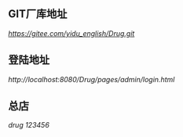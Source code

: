 ## GIT厂库地址
*https://gitee.com/yidu_english/Drug.git*

## 登陆地址
*http://localhost:8080/Drug/pages/admin/login.html*

## 总店
*drug* *123456*







